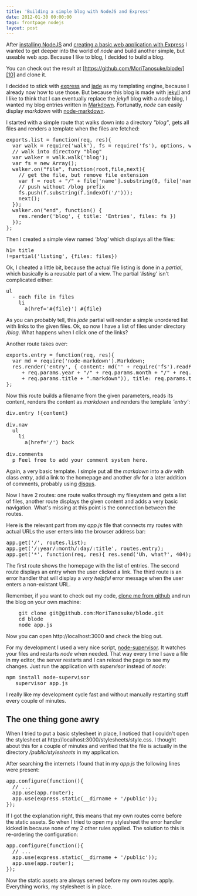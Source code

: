 ```yaml
---
title: 'Building a simple blog with NodeJS and Express'
date: 2012-01-30 00:00:00 
tags: frontpage nodejs
layout: post
---
```

After [installing NodeJS][0] and [creating a basic web application with
Express][1] I wanted to get deeper into the world of *node* and build
another simple, but useable web app. Because I like to blog, I decided
to build a blog.

You can check out the result at [https://github.com/MoriTanosuke/blode/][10]
and clone it.

I decided to stick with [express][2] and [jade][3] as my templating
engine, because I already now how to use those. But because this blog is
made with [jekyll][4] and I like to think that I can eventually replace
the *jekyll* blog with a *node* blog, I wanted my blog entries written
in [Markdown][5]. Fortunatly, *node* can easily display *markdown* with
[node-markdown][6].

I started with a simple route that walks down into a directory *"blog"*,
gets all files and renders a template when the files are fetched:

<pre class="brush: js">
exports.list = function(req, res){
  var walk = require('walk'), fs = require('fs'), options, walker;
  // walk into directory "blog"
  var walker = walk.walk('blog');
  var fs = new Array();
  walker.on("file", function(root,file,next){
    // get the file, but remove file extension
    var f = root + "/" + file['name'].substring(0, file['name'].lastIndexOf('.'));
    // push without /blog prefix
    fs.push(f.substring(f.indexOf('/')));
    next();
  });
  walker.on("end", function() {
    res.render('blog', { title: 'Entries', files: fs })
  });
};
</pre>

Then I created a simple view named *'blog'* which displays all the files:

<pre class="brush: js">
h1= title
!=partial('listing', {files: files})
</pre>

Ok, I cheated a little bit, because the actual file listing is done in a
*partial*, which basically is a reusable part of a view. The partial
*'listing'* isn't complicated either:

<pre class="brush: js">
ul
  - each file in files
    li 
      a(href='#{file}') #{file}
</pre>

As you can probably tell, this *jade* partial will render a simple unordered list with links
to the given files. Ok, so now I have a list of files under directory */blog*. What happens
when I click one of the links?

Another route takes over:

<pre class="brush: js">
exports.entry = function(req, res){
  var md = require('node-markdown').Markdown;
  res.render('entry', { content: md('' + require('fs').readFileSync('blog/'
     + req.params.year + "/" + req.params.month + "/" + req.params.day + "/"
     + req.params.title + ".markdown")), title: req.params.title });
};
</pre>

Now this route builds a filename from the given parameters, reads its 
content, renders the content as *markdown* and renders the template *'entry'*:

<pre class="brush: js">
div.entry !{content}

div.nav
  ul
    li
      a(href='/') back

div.comments
  p Feel free to add your comment system here. 
</pre>

Again, a very basic template. I simple put all the *markdown* into a 
*div* with class *entry*, add a link to the homepage and another *div*
for a later addition of comments, probably using [disqus][7].

Now I have 2 routes: one route walks through my filesystem and gets a list
of files, another route displays the given content and adds a very basic
navigation. What's missing at this point is the connection between the
routes.

Here is the relevant part from my *app.js* file that connects my routes
with actual URLs the user enters into the browser address bar:

<pre class="brush: js">
app.get('/', routes.list);
app.get('/:year/:month/:day/:title', routes.entry);
app.get('*', function(req, res){ res.send('Uh, what?', 404); });
</pre>

The first route shows the homepage with the list of entries. The second
route displays an entry when the user clicked a link. The third route is
an error handler that will display a *very helpful* error message when the
user enters a non-existant URL.

Remember, if you want to check out my code, [clone me from github][10] and run 
the blog on your own machine:

<pre class="brush: bash">
    git clone git@github.com:MoriTanosuke/blode.git
    cd blode
    node app.js
</pre>

Now you can open http://localhost:3000 and check the blog out.

For my development I used a very nice script, [node-supervisor][8]. It
watches your files and restarts *node* when needed. That way every time I
save a file in my editor, the server restarts and I can reload the page to
see my changes. Just run the application with *supervisor* instead of *node*:

<pre class="brush: bash">
npm install node-supervisor
   supervisor app.js
</pre>

I really like my development cycle fast and without manually restarting stuff
every couple of minutes.

The one thing gone awry
-----------------------

When I tried to put a basic stylesheet in place, I noticed that I couldn't
open the stylesheet at http://localhost:3000/stylesheets/style.css. I thought
about this for a couple of minutes and verified that the file is actually 
in the directory */public/stylesheets* in my application.

After searching the internets I found that in my *app.js* the following lines
were present:

<pre class="brush: js">
app.configure(function(){
  // ...
  app.use(app.router);
  app.use(express.static(__dirname + '/public'));
});
</pre>

If I got the explanation right, this means that my own routes come before
the static assets. So when I tried to open my stylesheet the error handler
kicked in because none of my 2 other rules applied. The solution to this is 
re-ordering the configuration:

<pre class="brush: js">
app.configure(function(){
  // ...
  app.use(express.static(__dirname + '/public'));
  app.use(app.router);
});
</pre>

Now the static assets are always served before my own routes apply.
Everything works, my stylesheet is in place.

[0]: /2012/01/30/install-nodejs-with-nvm/
[1]: /2012/01/30/first-webapp-with-node-and-expressjs/
[2]: http://expressjs.com/
[3]: http://jade-lang.com/
[4]: http://jekyllrb.com/
[5]: http://daringfireball.net/projects/markdown/
[6]: https://github.com/andris9/node-markdown
[7]: http://disqus.com/
[8]: https://github.com/isaacs/node-supervisor
[10]: https://github.com/MoriTanosuke/blode
